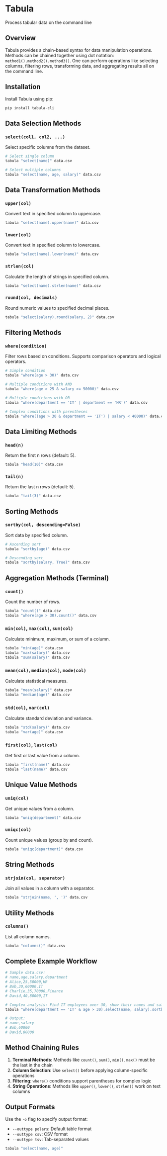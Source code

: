# Tabula

Process tabular data on the command line

## Overview
Tabula provides a chain-based syntax for data manipulation operations. Methods can be chained together using dot notation: `method1().method2().method3()`. One can perform operations like selecting columns, filtering rows, transforming data, and aggregating results all on the command line.

## Installation
Install Tabula using pip:
```bash
pip install tabula-cli
```

## Data Selection Methods

### `select(col1, col2, ...)`
Select specific columns from the dataset.
```bash
# Select single column
tabula "select(name)" data.csv

# Select multiple columns
tabula "select(name, age, salary)" data.csv
```

## Data Transformation Methods

### `upper(col)`
Convert text in specified column to uppercase.
```bash
tabula "select(name).upper(name)" data.csv
```

### `lower(col)`
Convert text in specified column to lowercase.
```bash
tabula "select(name).lower(name)" data.csv
```

### `strlen(col)`
Calculate the length of strings in specified column.
```bash
tabula "select(name).strlen(name)" data.csv
```

### `round(col, decimals)`
Round numeric values to specified decimal places.
```bash
tabula "select(salary).round(salary, 2)" data.csv
```

## Filtering Methods

### `where(condition)`
Filter rows based on conditions. Supports comparison operators and logical operators.
```bash
# Simple condition
tabula "where(age > 30)" data.csv

# Multiple conditions with AND
tabula "where(age > 25 & salary >= 50000)" data.csv

# Multiple conditions with OR
tabula "where(department == 'IT' | department == 'HR')" data.csv

# Complex conditions with parentheses
tabula "where((age > 30 & department == 'IT') | salary < 40000)" data.csv
```

## Data Limiting Methods

### `head(n)`
Return the first n rows (default: 5).
```bash
tabula "head(10)" data.csv
```

### `tail(n)`
Return the last n rows (default: 5).
```bash
tabula "tail(3)" data.csv
```

## Sorting Methods

### `sortby(col, descending=False)`
Sort data by specified column.
```bash
# Ascending sort
tabula "sortby(age)" data.csv

# Descending sort
tabula "sortby(salary, True)" data.csv
```

## Aggregation Methods (Terminal)

### `count()`
Count the number of rows.
```bash
tabula "count()" data.csv
tabula "where(age > 30).count()" data.csv
```

### `min(col)`, `max(col)`, `sum(col)`
Calculate minimum, maximum, or sum of a column.
```bash
tabula "min(age)" data.csv
tabula "max(salary)" data.csv
tabula "sum(salary)" data.csv
```

### `mean(col)`, `median(col)`, `mode(col)`
Calculate statistical measures.
```bash
tabula "mean(salary)" data.csv
tabula "median(age)" data.csv
```

### `std(col)`, `var(col)`
Calculate standard deviation and variance.
```bash
tabula "std(salary)" data.csv
tabula "var(age)" data.csv
```

### `first(col)`, `last(col)`
Get first or last value from a column.
```bash
tabula "first(name)" data.csv
tabula "last(name)" data.csv
```

## Unique Value Methods

### `uniq(col)`
Get unique values from a column.
```bash
tabula "uniq(department)" data.csv
```

### `uniqc(col)`
Count unique values (group by and count).
```bash
tabula "uniqc(department)" data.csv
```

## String Methods

### `strjoin(col, separator)`
Join all values in a column with a separator.
```bash
tabula "strjoin(name, ', ')" data.csv
```

## Utility Methods

### `columns()`
List all column names.
```bash
tabula "columns()" data.csv
```

## Complete Example Workflow

```bash
# Sample data.csv:
# name,age,salary,department
# Alice,25,50000,HR
# Bob,30,60000,IT
# Charlie,35,70000,Finance
# David,40,80000,IT

# Complex analysis: Find IT employees over 30, show their names and salaries, sorted by salary
tabula "where(department == 'IT' & age > 30).select(name, salary).sortby(salary)" data.csv

# Output:
# name,salary
# Bob,60000
# David,80000
```

## Method Chaining Rules

1. **Terminal Methods**: Methods like `count()`, `sum()`, `min()`, `max()` must be the last in the chain
2. **Column Selection**: Use `select()` before applying column-specific operations
3. **Filtering**: `where()` conditions support parentheses for complex logic
4. **String Operations**: Methods like `upper()`, `lower()`, `strlen()` work on text columns

## Output Formats

Use the `-o` flag to specify output format:
- `--outtype polars`: Default table format
- `--outtype csv`: CSV format
- `--outtype tsv`: Tab-separated values

```bash
tabula "select(name, age)"